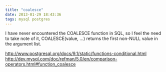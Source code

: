 ```yaml
---
title: "coalesce"
date: 2013-01-29 18:43:36
tags: mysql postgres
---
```


<p>
I have never encountered the <span class="mono">COALESCE</span> function in SQL, so I feel the need to take note of it, <span class="mono">COALESCE(value, ...)</span> returns the first non-NULL value in the argument list.
</p>

<p>
<a href="http://www.postgresql.org/docs/9.1/static/functions-conditional.html">http://www.postgresql.org/docs/9.1/static/functions-conditional.html</a>
<a href="http://dev.mysql.com/doc/refman/5.0/en/comparison-operators.html#function_coalesce">http://dev.mysql.com/doc/refman/5.0/en/comparison-operators.html#function_coalesce</a>
</p>
